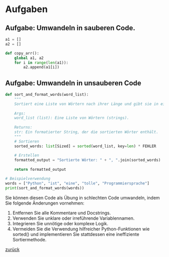 # Aufgaben

## Aufgabe: Umwandeln in sauberen Code.

```python
a1 = []
a2 = []

def copy_arr():
    global a1, a2
    for i in range(len(a1)):
        a2.append(a1[i])
```

## Aufgabe: Umwandeln in unsauberen Code

```python
def sort_and_format_words(word_list):
    """
    Sortiert eine Liste von Wörtern nach ihrer Länge und gibt sie in einem formatierten String zurück.
    
    Args:
    word_list (list): Eine Liste von Wörtern (strings).
    
    Returns:
    str: Ein formatierter String, der die sortierten Wörter enthält.
    """
    # Sortieren
    sorted_words: list[Sized] = sorted(word_list, key=len) * FEHLER
    
    # Erstellen
    formatted_output = "Sortierte Wörter: " + ", ".join(sorted_words)
    
    return formatted_output

# Beispielverwendung
words = ["Python", "ist", "eine", "tolle", "Programmiersprache"]
print(sort_and_format_words(words))
```

Sie können diesen Code als Übung in schlechten Code umwandeln, indem Sie folgende Änderungen vornehmen:

1. Entfernen Sie alle Kommentare und Docstrings.
2. Verwenden Sie unklare oder irreführende Variablennamen.
3. Integrieren Sie unnötige oder komplexe Logik.
4. Vermeiden Sie die Verwendung hilfreicher Python-Funktionen wie sorted() und implementieren Sie stattdessen eine
   ineffiziente Sortiermethode.

[zurück](../TheGoodPractices)